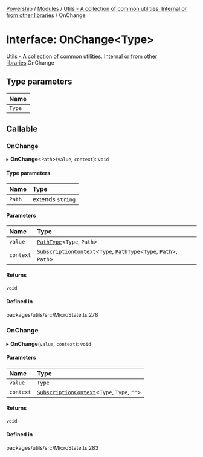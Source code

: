 [Powership](../README.md) / [Modules](../modules.md) / [Utils - A collection of common utilities. Internal or from other libraries](../modules/Utils___A_collection_of_common_utilities__Internal_or_from_other_libraries.md) / OnChange

# Interface: OnChange<Type\>

[Utils - A collection of common utilities. Internal or from other libraries](../modules/Utils___A_collection_of_common_utilities__Internal_or_from_other_libraries.md).OnChange

## Type parameters

| Name |
| :------ |
| `Type` |

## Callable

### OnChange

▸ **OnChange**<`Path`\>(`value`, `context`): `void`

#### Type parameters

| Name | Type |
| :------ | :------ |
| `Path` | extends `string` |

#### Parameters

| Name | Type |
| :------ | :------ |
| `value` | [`PathType`](../modules/Utils___A_collection_of_common_utilities__Internal_or_from_other_libraries.TU.md#pathtype)<`Type`, `Path`\> |
| `context` | [`SubscriptionContext`](Utils___A_collection_of_common_utilities__Internal_or_from_other_libraries.SubscriptionContext.md)<`Type`, [`PathType`](../modules/Utils___A_collection_of_common_utilities__Internal_or_from_other_libraries.TU.md#pathtype)<`Type`, `Path`\>, `Path`\> |

#### Returns

`void`

#### Defined in

packages/utils/src/MicroState.ts:278

### OnChange

▸ **OnChange**(`value`, `context`): `void`

#### Parameters

| Name | Type |
| :------ | :------ |
| `value` | `Type` |
| `context` | [`SubscriptionContext`](Utils___A_collection_of_common_utilities__Internal_or_from_other_libraries.SubscriptionContext.md)<`Type`, `Type`, ``""``\> |

#### Returns

`void`

#### Defined in

packages/utils/src/MicroState.ts:283
